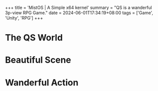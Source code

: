+++
title = 'MistOS | A Simple x64 kernel'
summary = "QS is a wanderful 3p-view RPG Game."
date = 2024-06-01T17:34:19+08:00
tags = ['Game', 'Unity', 'RPG']
+++

# The QS World

# Beautiful Scene

# Wanderful Action

